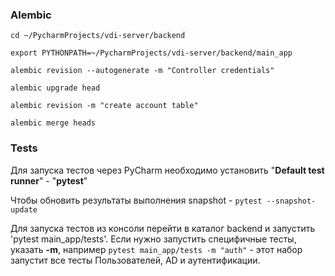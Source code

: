 ### Alembic
```shell script
cd ~/PycharmProjects/vdi-server/backend

export PYTHONPATH=~/PycharmProjects/vdi-server/backend/main_app

alembic revision --autogenerate -m "Controller credentials"

alembic upgrade head

alembic revision -m "create account table"

alembic merge heads
```

### Tests

Для запуска тестов через PyCharm необходимо установить "**Default test runner**" - "**pytest**"

Чтобы обновить результаты выполнения snapshot - `pytest --snapshot-update`


Для запуска тестов из консоли перейти в каталог backend и запустить 'pytest main_app/tests'. Если нужно запустить
специфичные тесты, указать **-m**, например `pytest main_app/tests -m "auth"` - этот набор запустит все тесты 
Пользователей, AD и аутентификации.
